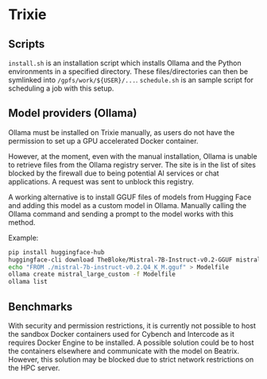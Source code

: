 # Trixie

## Scripts

`install.sh` is an installation script which installs Ollama and the Python environments in a specified directory. These files/directories can then be symlinked into `/gpfs/work/${USER}/...`.
`schedule.sh` is an sample script for scheduling a job with this setup.

## Model providers (Ollama)

Ollama must be installed on Trixie manually, as users do not have the permission to set up a GPU accelerated Docker container.

However, at the moment, even with the manual installation, Ollama is unable to retrieve files from the Ollama registry server. The site is in the list of sites blocked by the firewall due to being potential AI services or chat applications. A request was sent to unblock this registry.

A working alternative is to install GGUF files of models from Hugging Face and adding this model as a custom model in Ollama. Manually calling the Ollama command and sending a prompt to the model works with this method.

Example:
```bash
pip install huggingface-hub
huggingface-cli download TheBloke/Mistral-7B-Instruct-v0.2-GGUF mistral-7b-instruct-v0.2.Q4_K_M.gguf --local-dir . --local-dir-use-symlinks False
echo "FROM ./mistral-7b-instruct-v0.2.Q4_K_M.gguf" > Modelfile
ollama create mistral_large_custom -f Modelfile
ollama list
```

## Benchmarks

With security and permission restrictions, it is currently not possible to host the sandbox Docker containers used for Cybench and Intercode as it requires Docker Engine to be installed.
A possible solution could be to host the containers elsewhere and communicate with the model on Beatrix. However, this solution may be blocked due to strict network restrictions on the HPC server.

